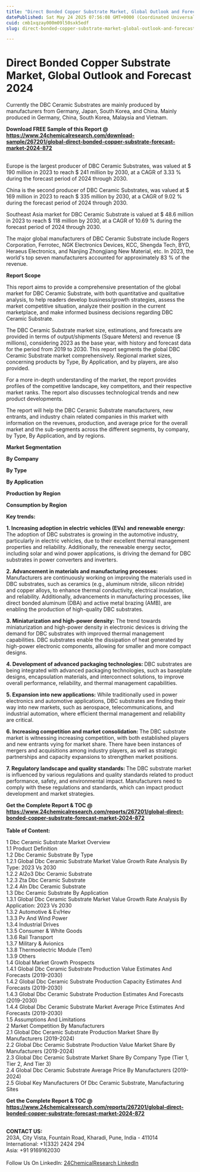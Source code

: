 ```yaml
---
title: "Direct Bonded Copper Substrate Market, Global Outlook and Forecast 2024"
datePublished: Sat May 24 2025 07:56:08 GMT+0000 (Coordinated Universal Time)
cuid: cmb1xqzay000m09l50sxk5edf
slug: direct-bonded-copper-substrate-market-global-outlook-and-forecast-2024

---
```


# Direct Bonded Copper Substrate Market, Global Outlook and Forecast 2024

<p>
</p><p>
Currently the DBC Ceramic Substrates are mainly produced by manufacturers from Germany, Japan, South Korea, and China. Mainly produced in Germany, China, South Korea, Malaysia and Vietnam.</p><p>
</p><div><b>Download FREE Sample of this Report @ 
            <a href="https://www.24chemicalresearch.com/download-sample/267201/global-direct-bonded-copper-substrate-forecast-market-2024-872">
            https://www.24chemicalresearch.com/download-sample/267201/global-direct-bonded-copper-substrate-forecast-market-2024-872</a></b></div><br><p>
Europe is the largest producer of DBC Ceramic Substrates, was valued at $ 190 million in 2023 to reach $ 241 million by 2030, at a CAGR of 3.33 % during the forecast period of 2024 through 2030.</p><p>
</p><p>
China is the second producer of DBC Ceramic Substrates, was valued at $ 169 million in 2023 to reach $ 335 million by 2030, at a CAGR of 9.02 % during the forecast period of 2024 through 2030.</p><p>
</p><p>
Southeast Asia market for DBC Ceramic Substrate is valued at $ 48.6 million in 2023 to reach $ 118 million by 2030, at a CAGR of 10.69 % during the forecast period of 2024 through 2030.</p><p>
</p><p>
The major global manufacturers of DBC Ceramic Substrate include Rogers Corporation, Ferrotec, NGK Electronics Devices, KCC, Shengda Tech, BYD, Heraeus Electronics, and Nanjing Zhongjiang New Material, etc. In 2023, the world's top seven manufacturers accounted for approximately 83 % of the revenue.</p><p>
</p><p>
<strong>Report Scope</strong></p><p>
</p><p>
This report aims to provide a comprehensive presentation of the global market for DBC Ceramic Substrate, with both quantitative and qualitative analysis, to help readers develop business/growth strategies, assess the market competitive situation, analyze their position in the current marketplace, and make informed business decisions regarding DBC Ceramic Substrate.</p><p>
</p><p>
The DBC Ceramic Substrate market size, estimations, and forecasts are provided in terms of output/shipments (Square Meters) and revenue ($ millions), considering 2023 as the base year, with history and forecast data for the period from 2019 to 2030. This report segments the global DBC Ceramic Substrate market comprehensively. Regional market sizes, concerning products by Type, By Application, and by players, are also provided.</p><p>
</p><p>
For a more in-depth understanding of the market, the report provides profiles of the competitive landscape, key competitors, and their respective market ranks. The report also discusses technological trends and new product developments.</p><p>
</p><p>
The report will help the DBC Ceramic Substrate manufacturers, new entrants, and industry chain related companies in this market with information on the revenues, production, and average price for the overall market and the sub-segments across the different segments, by company, by Type, By Application, and by regions.</p><p>
<strong>Market Segmentation</strong>
</p><p>
<strong>By Company</strong></p><p>
</p><p>
<strong>By Type</strong></p><p>
</p><p>
<strong>By Application</strong></p><p>
</p><p>
<strong>Production by Region</strong></p><p>
</p><p>
<strong>Consumption by Region</strong></p><p>
</p><p>
<strong>Key trends:</strong></p><p>
<strong>1. Increasing adoption in electric vehicles (EVs) and renewable energy:</strong> The adoption of DBC substrates is growing in the automotive industry, particularly in electric vehicles, due to their excellent thermal management properties and reliability. Additionally, the renewable energy sector, including solar and wind power applications, is driving the demand for DBC substrates in power converters and inverters.</p><p>
<strong>2. Advancement in materials and manufacturing processes: </strong>Manufacturers are continuously working on improving the materials used in DBC substrates, such as ceramics (e.g., aluminum nitride, silicon nitride) and copper alloys, to enhance thermal conductivity, electrical insulation, and reliability. Additionally, advancements in manufacturing processes, like direct bonded aluminum (DBA) and active metal brazing (AMB), are enabling the production of high-quality DBC substrates.</p><p>
<strong>3. Miniaturization and high-power density:</strong> The trend towards miniaturization and high-power density in electronic devices is driving the demand for DBC substrates with improved thermal management capabilities. DBC substrates enable the dissipation of heat generated by high-power electronic components, allowing for smaller and more compact designs.</p><p>
<strong>4. Development of advanced packaging technologies: </strong>DBC substrates are being integrated with advanced packaging technologies, such as baseplate designs, encapsulation materials, and interconnect solutions, to improve overall performance, reliability, and thermal management capabilities.</p><p>
<strong>5. Expansion into new applications:</strong> While traditionally used in power electronics and automotive applications, DBC substrates are finding their way into new markets, such as aerospace, telecommunications, and industrial automation, where efficient thermal management and reliability are critical.</p><p>
<strong>6. Increasing competition and market consolidation: </strong>The DBC substrate market is witnessing increasing competition, with both established players and new entrants vying for market share. There have been instances of mergers and acquisitions among industry players, as well as strategic partnerships and capacity expansions to strengthen market positions.</p><p>
<strong>7. Regulatory landscape and quality standards: </strong>The DBC substrate market is influenced by various regulations and quality standards related to product performance, safety, and environmental impact. Manufacturers need to comply with these regulations and standards, which can impact product development and market strategies.</p>

<div><b>Get the Complete Report & TOC @ 
            <a href="https://www.24chemicalresearch.com/reports/267201/global-direct-bonded-copper-substrate-forecast-market-2024-872">
            https://www.24chemicalresearch.com/reports/267201/global-direct-bonded-copper-substrate-forecast-market-2024-872</a></b></div><br>
            <b>Table of Content:</b><p>1 Dbc Ceramic Substrate Market Overview<br />
1.1 Product Definition<br />
1.2 Dbc Ceramic Substrate By Type<br />
1.2.1 Global Dbc Ceramic Substrate Market Value Growth Rate Analysis By Type: 2023 Vs 2030<br />
1.2.2 Al2o3 Dbc Ceramic Substrate<br />
1.2.3 Zta Dbc Ceramic Substrate<br />
1.2.4 Aln Dbc Ceramic Substrate<br />
1.3 Dbc Ceramic Substrate By Application<br />
1.3.1 Global Dbc Ceramic Substrate Market Value Growth Rate Analysis By Application: 2023 Vs 2030<br />
1.3.2 Automotive & Ev/Hev<br />
1.3.3 Pv And Wind Power<br />
1.3.4 Industrial Drives<br />
1.3.5 Consumer & White Goods<br />
1.3.6 Rail Transport<br />
1.3.7 Military & Avionics<br />
1.3.8 Thermoelectric Module (Tem)<br />
1.3.9 Others<br />
1.4 Global Market Growth Prospects<br />
1.4.1 Global Dbc Ceramic Substrate Production Value Estimates And Forecasts (2019-2030)<br />
1.4.2 Global Dbc Ceramic Substrate Production Capacity Estimates And Forecasts (2019-2030)<br />
1.4.3 Global Dbc Ceramic Substrate Production Estimates And Forecasts (2019-2030)<br />
1.4.4 Global Dbc Ceramic Substrate Market Average Price Estimates And Forecasts (2019-2030)<br />
1.5 Assumptions And Limitations<br />
2 Market Competition By Manufacturers<br />
2.1 Global Dbc Ceramic Substrate Production Market Share By Manufacturers (2019-2024)<br />
2.2 Global Dbc Ceramic Substrate Production Value Market Share By Manufacturers (2019-2024)<br />
2.3 Global Dbc Ceramic Substrate Market Share By Company Type (Tier 1, Tier 2, And Tier 3)<br />
2.4 Global Dbc Ceramic Substrate Average Price By Manufacturers (2019-2024)<br />
2.5 Global Key Manufacturers Of Dbc Ceramic Substrate, Manufacturing Sites </p>

<div><b>Get the Complete Report & TOC @ 
            <a href="https://www.24chemicalresearch.com/reports/267201/global-direct-bonded-copper-substrate-forecast-market-2024-872">
            https://www.24chemicalresearch.com/reports/267201/global-direct-bonded-copper-substrate-forecast-market-2024-872</a></b></div><br>

<b>CONTACT US:</b><br>
            203A, City Vista, Fountain Road, Kharadi, Pune, India - 411014<br>
            International: +1(332) 2424 294<br>
            Asia: +91 9169162030 <br><br>
            Follow Us On LinkedIn: <a href="https://www.linkedin.com/company/24chemicalresearch/">24ChemicalResearch LinkedIn</a>